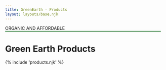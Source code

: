 ```yaml
---
title: GreenEarth - Products
layout: layouts/base.njk
---
```


<!-- Banner Imange -->

  <div class="product-hero shadow">
      <div class="product-hero-content">
        <p style="border-bottom: 3px solid #519259;" >ORGANIC AND AFFORDABLE</p>
        <h1 class="product-hero-text">Green Earth Products</h1>
      </div>
  </div>
{% include 'products.njk' %}



